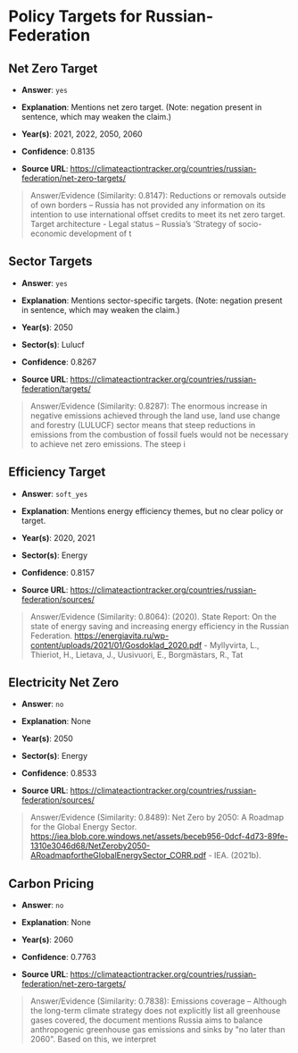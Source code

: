 # Policy Targets for Russian-Federation


## Net Zero Target

- **Answer**: `yes`

- **Explanation**: Mentions net zero target. (Note: negation present in sentence, which may weaken the claim.)

- **Year(s)**: 2021, 2022, 2050, 2060

- **Confidence**: 0.8135

- **Source URL**: https://climateactiontracker.org/countries/russian-federation/net-zero-targets/

> Answer/Evidence (Similarity: 0.8147): Reductions or removals outside of own borders – Russia has not provided any information on its intention to use international offset credits to meet its net zero target. Target architecture   - Legal status – Russia’s ‘Strategy of socio-economic development of t


## Sector Targets

- **Answer**: `yes`

- **Explanation**: Mentions sector-specific targets. (Note: negation present in sentence, which may weaken the claim.)

- **Year(s)**: 2050

- **Sector(s)**: Lulucf

- **Confidence**: 0.8267

- **Source URL**: https://climateactiontracker.org/countries/russian-federation/targets/

> Answer/Evidence (Similarity: 0.8287): The enormous increase in negative emissions achieved through the land use, land use change and forestry (LULUCF) sector means that steep reductions in emissions from the combustion of fossil fuels would not be necessary to achieve net zero emissions. The steep i


## Efficiency Target

- **Answer**: `soft_yes`

- **Explanation**: Mentions energy efficiency themes, but no clear policy or target.

- **Year(s)**: 2020, 2021

- **Sector(s)**: Energy

- **Confidence**: 0.8157

- **Source URL**: https://climateactiontracker.org/countries/russian-federation/sources/

> Answer/Evidence (Similarity: 0.8064): (2020). State Report: On the state of energy saving and increasing energy efficiency in the Russian Federation. https://energiavita.ru/wp-content/uploads/2021/01/Gosdoklad_2020.pdf  - Myllyvirta, L., Thieriot, H., Lietava, J., Uusivuori, E., Borgmästars, R., Tat


## Electricity Net Zero

- **Answer**: `no`

- **Explanation**: None

- **Year(s)**: 2050

- **Sector(s)**: Energy

- **Confidence**: 0.8533

- **Source URL**: https://climateactiontracker.org/countries/russian-federation/sources/

> Answer/Evidence (Similarity: 0.8489): Net Zero by 2050: A Roadmap for the Global Energy Sector. https://iea.blob.core.windows.net/assets/beceb956-0dcf-4d73-89fe-1310e3046d68/NetZeroby2050-ARoadmapfortheGlobalEnergySector_CORR.pdf  - IEA. (2021b).


## Carbon Pricing

- **Answer**: `no`

- **Explanation**: None

- **Year(s)**: 2060

- **Confidence**: 0.7763

- **Source URL**: https://climateactiontracker.org/countries/russian-federation/net-zero-targets/

> Answer/Evidence (Similarity: 0.7838): Emissions coverage – Although the long-term climate strategy does not explicitly list all greenhouse gases covered, the document mentions Russia aims to balance anthropogenic greenhouse gas emissions and sinks by "no later than 2060". Based on this, we interpret
